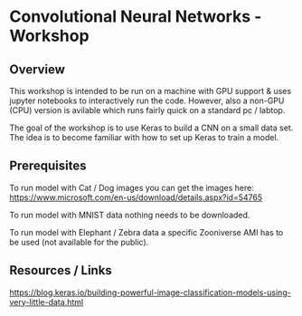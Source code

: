 # Convolutional Neural Networks - Workshop

## Overview
This workshop is intended to be run on a machine with GPU support & uses jupyter notebooks to interactively run the code. However, also a non-GPU (CPU) version is avilable which runs fairly quick on a standard pc / labtop.

The goal of the workshop is to use Keras to build a CNN on a small data set. The idea is to become familiar with how to set up Keras to train a model.

## Prerequisites
To run model with Cat / Dog images you can get the images here:
https://www.microsoft.com/en-us/download/details.aspx?id=54765

To run model with MNIST data nothing needs to be downloaded.

To run model with Elephant / Zebra data a specific Zooniverse AMI has to be used (not available for the public).

## Resources / Links
https://blog.keras.io/building-powerful-image-classification-models-using-very-little-data.html
